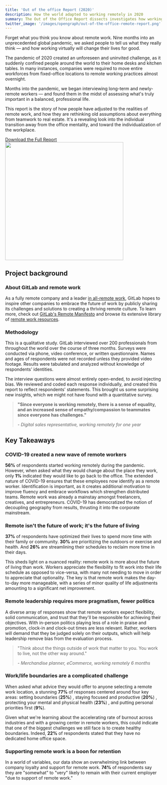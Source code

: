 ```yaml
---
title: 'Out of the office Report (2020)'
description: How the world adapted to working remotely in 2020
summary: The Out of the Office Report dissects investigates how working virtually changes peoples lives for good.
twitter_image: '/images/opengraph/out-of-the-office-remote-report.png'
---
```


<div class="row">
    <div class="col">
        <p>Forget what you think you know about remote work. Nine months into an unprecedented global pandemic, we asked people to tell us what they really think — and how working virtually will change their lives for good.</p>
        <p>The pandemic of 2020 created an unforeseen and uninvited challenge, as it suddenly confined people around the world to their home desks and kitchen tables. In many instances, companies were required to move entire workforces from fixed-office locations to remote working practices almost overnight.</p>
        <p>Months into the pandemic, we began interviewing long-term and newly-remote workers — and found them in the midst of assessing what's truly important in a balanced, professional life.</p>
        <p>This report is the story of how people have adjusted to the realities of remote work, and how they are rethinking old assumptions about everything from teamwork to real estate. It's a revealing look into the individual transition away from the office mentality, and toward the individualization of the workplace.</p>
        <a href="https://about.gitlab.com/resources/downloads/gitlab-out-of-the-office-2021.pdf" class="btn btn-lg btn-primary">Download the Full Report</a>
    </div>
    <div class="col text-center">
        <img class="shadow" style="height: 380px;" src="https://about.gitlab.com/images/out-of-office/out-of-office-cover.svg" alt="">
    </div>
</div>

## Project background

### About GitLab and remote work

As a fully remote company and a leader [in all-remote work](../), GitLab hopes to inspire other companies to embrace the future of work by publicly sharing its challenges and solutions to creating a thriving remote culture. To learn more, check out [GitLab's Remote Manifesto](guide/) and browse its extensive library of [remote work resources](resources/).

### Methodology

This is a qualitative study. GitLab interviewed over 200 professionals from throughout the world over the course of three months. Surveys were conducted via phone, video conference, or written questionnaire. Names and ages of respondents were not recorded unless they provided video footage. Results were tabulated and analyzed without knowledge of respondents' identities.

The interview questions were almost entirely open-ended, to avoid injecting bias. We reviewed and coded each response individually, and created this report to reflect respondents' statements. This brought us some surprising new insights, which we might not have found with a quantitative survey.

> **"Since everyone is working remotely, there is a sense of equality, and an increased sense of empathy/compassion to teammates since everyone has challenges."**
>
> *- Digital sales representative, working remotely for one year*

## Key Takeaways

### COVID-19 created a new wave of remote workers

**56%** of respondents started working remotely during the pandemic. However, when asked what they would change about the place they work, only **1%** indicated they would like to go back to the office. The extended nature of COVID-19 ensures that these employees now identify as a remote worker. Identification is important, as it creates additional motivation to improve fluency and embrace workflows which strengthen distributed teams. Remote work was already a mainstay amongst freelancers, creatives, and entrepreneurs. COVID-19 has democratized the notion of decoupling geography from results, thrusting it into the corporate mainstream.

### Remote isn't the future of work; it's the future of living

**37%** of respondents have optimized their lives to spend more time with their family or community. **30%** are prioritizing the outdoors or exercise and health. And **26%** are streamlining their schedules to reclaim more time in their days.

This sheds light on a nuanced reality: remote work is more about the future of living than work. Workers appreciate the flexibility to fit work into their life schedule as opposed to vice-versa, with many not needing to move in order to appreciate that optionality. The key is that remote work makes the day-to-day more manageable, with a series of minor quality of life adjustments amounting to a significant net improvement.

### Remote leadership requires more pragmatism, fewer politics

A diverse array of responses show that remote workers expect flexibility, solid communication, and trust that they'll be responsible for achieving their objectives. With in-person politics playing less of a role in praise and promotion, clock-in and clock-out times are less relevant. Rather, workers will demand that they be judged solely on their outputs, which will help leadership remove bias from the evaluation process.

> "Think about the things outside of work that matter to you. You work to live, not the other way around."
>
> *- Merchandise planner, eCommerce, working remotely 6 months*

### Work/life boundaries are a complicated challenge

When asked what advice they would offer to anyone selecting a remote work location, a stunning **77%** of responses centered around four key areas: setting boundaries (**25%**) , staying focused and productive (**20%**) , protecting your mental and physical health (**23%**) , and putting personal priorities first (**9%**).

Given what we're learning about the accelerating rate of burnout across industries and with a growing center in remote workers, this could indicate that one of the biggest challenges we still face is to create healthy boundaries. Indeed, **22%** of respondents stated that they have no dedicated home office space.

### Supporting remote work is a boon for retention

In a world of variables, our data show an overwhelming link between company loyalty and support for remote work. **74%** of respondents say they are "somewhat" to "very" likely to remain with their current employer "due to support of remote work."
